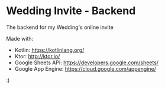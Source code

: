 # Wedding Invite - Backend

The backend for my Wedding's online invite

Made with:
* Kotlin: https://kotlinlang.org/
* Ktor: http://ktor.io/
* Google Sheets API: https://developers.google.com/sheets/
* Google App Engine: https://cloud.google.com/appengine/

:)